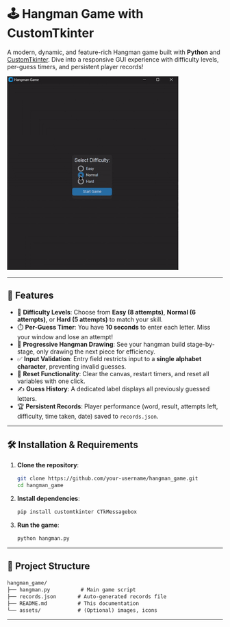 # 🕹️ Hangman Game with CustomTkinter



A modern, dynamic, and feature-rich Hangman game built with **Python** and [CustomTkinter](https://github.com/TomSchimansky/CustomTkinter). Dive into a responsive GUI experience with difficulty levels, per-guess timers, and persistent player records!

![Demo GIF](assets/demo.gif)

---

## 🚀 Features

- 🎯 **Difficulty Levels**: Choose from **Easy (8 attempts)**, **Normal (6 attempts)**, or **Hard (5 attempts)** to match your skill.
- ⏱️ **Per-Guess Timer**: You have **10 seconds** to enter each letter. Miss your window and lose an attempt!
- 🎨 **Progressive Hangman Drawing**: See your hangman build stage-by-stage, only drawing the next piece for efficiency.
- ✅ **Input Validation**: Entry field restricts input to a **single alphabet character**, preventing invalid guesses.
- 🔄 **Reset Functionality**: Clear the canvas, restart timers, and reset all variables with one click.
- ✍️ **Guess History**: A dedicated label displays all previously guessed letters.
- 🏆 **Persistent Records**: Player performance (word, result, attempts left, difficulty, time taken, date) saved to `records.json`.

---

## 🛠️ Installation & Requirements

1. **Clone the repository**:

   ```bash
   git clone https://github.com/your-username/hangman_game.git
   cd hangman_game
   ```

2. **Install dependencies**:

   ```bash
   pip install customtkinter CTkMessagebox
   ```

3. **Run the game**:

   ```bash
   python hangman.py
   ```

---

## 📂 Project Structure

```
hangman_game/
├── hangman.py          # Main game script
├── records.json       # Auto-generated records file
├── README.md          # This documentation
└── assets/            # (Optional) images, icons
```

---
